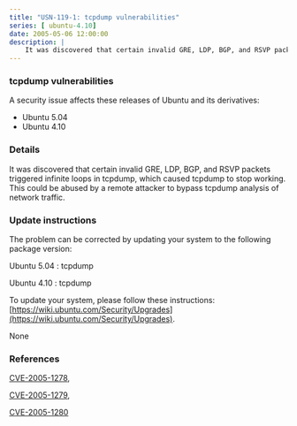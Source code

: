```yaml
---
title: "USN-119-1: tcpdump vulnerabilities"
series: [ ubuntu-4.10]
date: 2005-05-06 12:00:00
description: |
    It was discovered that certain invalid GRE, LDP, BGP, and RSVP packets triggered infinite loops in tcpdump, which caused tcpdump to stop working. This could be abused by a remote attacker to bypass tcpdump analysis of network traffic.
--- 
```

 
 


### tcpdump vulnerabilities

A security issue affects these releases of Ubuntu and its derivatives:

* Ubuntu 5.04
* Ubuntu 4.10

### Details

It was discovered that certain invalid GRE, LDP, BGP, and RSVP packets triggered infinite loops in tcpdump, which caused tcpdump to stop working. This could be abused by a remote attacker to bypass tcpdump analysis of network traffic.

### Update instructions

The problem can be corrected by updating your system to the following package version:

Ubuntu 5.04
 : tcpdump 

Ubuntu 4.10
 : tcpdump 

To update your system, please follow these instructions: [https://wiki.ubuntu.com/Security/Upgrades](https://wiki.ubuntu.com/Security/Upgrades).

None

### References

 
 [CVE-2005-1278](http://people.ubuntu.com/~ubuntu-security/cve/CVE-2005-1278), 

 [CVE-2005-1279](http://people.ubuntu.com/~ubuntu-security/cve/CVE-2005-1279), 

 [CVE-2005-1280](http://people.ubuntu.com/~ubuntu-security/cve/CVE-2005-1280)
 


